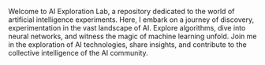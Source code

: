 Welcome to AI Exploration Lab, a repository dedicated to the world of artificial intelligence experiments. 
Here, I embark on a journey of discovery, experimentation in the vast landscape of AI. 
Explore algorithms, dive into neural networks, and witness the magic of machine learning unfold. 
Join me in the exploration of AI technologies, share insights, 
and contribute to the collective intelligence of the AI community. 
